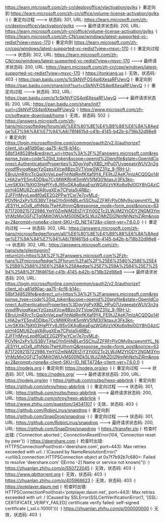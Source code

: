 https://learn.microsoft.com/zh-cn/deployoffice/vlactivation/gvlks (· 重定向到 https://learn.microsoft.com/zh-cn/office/volume-license-activation/gvlks ·)
(· 重定向过程 ---> 状态码: 301, URL: https://learn.microsoft.com/zh-cn/deployoffice/vlactivation/gvlks ---> 最终请求状态码: 200, URL: https://learn.microsoft.com/zh-cn/office/volume-license-activation/gvlks ·)
https://learn.microsoft.com/zh-CN/cpp/windows/latest-supported-vc-redist?view=msvc-170 (· 重定向到 https://learn.microsoft.com/zh-cn/cpp/windows/latest-supported-vc-redist?view=msvc-170 ·)
(· 重定向过程 ---> 状态码: 302, URL: https://learn.microsoft.com/zh-CN/cpp/windows/latest-supported-vc-redist?view=msvc-170 ---> 最终请求状态码: 200, URL: https://learn.microsoft.com/zh-cn/cpp/windows/latest-supported-vc-redist?view=msvc-170 ·)
https://tonkiang.us (· 无效，状态码: 403 ·)
https://pan.baidu.com/s/1cSkNVFOS4pi6XesaRFUwyQ (· 重定向到 https://pan.baidu.com/share/init?surl=cSkNVFOS4pi6XesaRFUwyQ ·)
(· 重定向过程 ---> 状态码: 302, URL: https://pan.baidu.com/s/1cSkNVFOS4pi6XesaRFUwyQ ---> 最终请求状态码: 200, URL: https://pan.baidu.com/share/init?surl=cSkNVFOS4pi6XesaRFUwyQ ·)
https://www.microsoft.com/zh-cn/software-download/home (· 无效，状态码: 502 ·)
https://answers.microsoft.com/zh-hans/microsoftedge/forum/all/%E6%80%8E%E4%B9%88%E6%8A%8Aedge%E7%9A%84%E7%94%A8/78f4615d-c41b-4145-b42b-b718b32d98e8 (· 重定向到 https://login.microsoftonline.com/common/oauth2/v2.0/authorize?client_id=a81d90ac-aa75-4cf8-b14c-58bf348528fe&redirect_uri=https%3A%2F%2Fanswers.microsoft.com&response_type=code%20id_token&scope=openid%20profile&state=OpenIdConnect.AuthenticationProperties%3DgyVgPvXBD_HPu07UvqeeatxWUV3n2gvvodfRyioqKeacYzGzesXVcw8Bzo3VTVow0WZ31jz_9-fRH-U-EBruUmRXrcTcQqjXnVeLpwFhhNdRmfKXaf9Y4_FE9tJZAeK7mlzACQDQo14lLHlA2wYE5m4DDIbp7CcMWKRlnK5mWV5fM301ktaxJr3Fk3kn-LmrSKXkj7bXt03HgPIYv8J95yGKAgBajaEgzWGAVzVKKo6q9sl0GY8hG4ziCoirH4GMU6ZcaVA8jugXEw7CPpIa5j4RBz-ZJFFHMyyLep8f0aEE2G2PPwYCxr7e7cyMLd-POVNn2xPv1US3BVTiHaOYn5HiNBLer5SChuZZFRFrPlvOMy9scpeymtYL_NiJESYH_pOxR_qfhNdo7fwHUIhnmQ&response_mode=form_post&nonce=638717209215722986.YmY0ZmNiM2EtZjY3Yi00ZTc2LWJjM2YtODY2NGM3YmVhMzMxOGFiZTg0MjItOWUyMS00NDk5LWJiZjMtZDI2NmNhNzhiZjRm&nopa=2&prompt=none&x-client-SKU=ID_NET472&x-client-ver=7.6.0.0 ·)
(· 重定向过程 ---> 状态码: 302, URL: https://answers.microsoft.com/zh-hans/microsoftedge/forum/all/%E6%80%8E%E4%B9%88%E6%8A%8Aedge%E7%9A%84%E7%94%A8/78f4615d-c41b-4145-b42b-b718b32d98e8 ---> 状态码: 302, URL: https://answers.microsoft.com/zh-hans/site/silentsignin?returnUrl=https%3A%2F%2Fanswers.microsoft.com%2Fzh-hans%2Fmicrosoftedge%2Fforum%2Fall%2F%25E6%2580%258E%25E4%25B9%2588%25E6%258A%258Aedge%25E7%259A%2584%25E7%2594%25A8%2F78f4615d-c41b-4145-b42b-b718b32d98e8 ---> 最终请求状态码: 200, URL: https://login.microsoftonline.com/common/oauth2/v2.0/authorize?client_id=a81d90ac-aa75-4cf8-b14c-58bf348528fe&redirect_uri=https%3A%2F%2Fanswers.microsoft.com&response_type=code%20id_token&scope=openid%20profile&state=OpenIdConnect.AuthenticationProperties%3DgyVgPvXBD_HPu07UvqeeatxWUV3n2gvvodfRyioqKeacYzGzesXVcw8Bzo3VTVow0WZ31jz_9-fRH-U-EBruUmRXrcTcQqjXnVeLpwFhhNdRmfKXaf9Y4_FE9tJZAeK7mlzACQDQo14lLHlA2wYE5m4DDIbp7CcMWKRlnK5mWV5fM301ktaxJr3Fk3kn-LmrSKXkj7bXt03HgPIYv8J95yGKAgBajaEgzWGAVzVKKo6q9sl0GY8hG4ziCoirH4GMU6ZcaVA8jugXEw7CPpIa5j4RBz-ZJFFHMyyLep8f0aEE2G2PPwYCxr7e7cyMLd-POVNn2xPv1US3BVTiHaOYn5HiNBLer5SChuZZFRFrPlvOMy9scpeymtYL_NiJESYH_pOxR_qfhNdo7fwHUIhnmQ&response_mode=form_post&nonce=638717209215722986.YmY0ZmNiM2EtZjY3Yi00ZTc2LWJjM2YtODY2NGM3YmVhMzMxOGFiZTg0MjItOWUyMS00NDk5LWJiZjMtZDI2NmNhNzhiZjRm&nopa=2&prompt=none&x-client-SKU=ID_NET472&x-client-ver=7.6.0.0 ·)
https://nodejs.org (· 重定向到 https://nodejs.org/en ·)
(· 重定向过程 ---> 状态码: 307, URL: https://nodejs.org/ ---> 最终请求状态码: 200, URL: https://nodejs.org/en ·)
https://github.com/rozbo/hexo-abbrlink (· 重定向到 https://github.com/ohroy/hexo-abbrlink ·)
(· 重定向过程 ---> 状态码: 301, URL: https://github.com/rozbo/hexo-abbrlink ---> 最终请求状态码: 200, URL: https://github.com/ohroy/hexo-abbrlink ·)
https://www.zhihu.com/question/34541107 (· 无效，状态码: 403 ·)
https://github.com/RobinLinus/snapdrop (· 重定向到 https://github.com/SnapDrop/snapdrop ·)
(· 重定向过程 ---> 状态码: 301, URL: https://github.com/RobinLinus/snapdrop ---> 最终请求状态码: 200, URL: https://github.com/SnapDrop/snapdrop ·)
https://transfer.zip (· 检查时出错: ('Connection aborted.', ConnectionResetError(104, 'Connection reset by peer')) ·)
https://deershare.com (· 检查时出错: HTTPSConnectionPool(host='deershare.com', port=443): Max retries exceeded with url: / (Caused by NameResolutionError("<urllib3.connection.HTTPSConnection object at 0x7f7b92b7c680>: Failed to resolve 'deershare.com' ([Errno -2] Name or service not known)")) ·)
https://zhuanlan.zhihu.com/p/550722045 (· 无效，状态码: 403 ·)
https://www.qbittorrent.org (· 无效，状态码: 403 ·)
https://zhuanlan.zhihu.com/p/405968623 (· 无效，状态码: 403 ·)
https://potplayer.daum.net (· 检查时出错: HTTPSConnectionPool(host='potplayer.daum.net', port=443): Max retries exceeded with url: / (Caused by SSLError(SSLCertVerificationError(1, '[SSL: CERTIFICATE_VERIFY_FAILED] certificate verify failed: self-signed certificate (_ssl.c:1000)'))) ·)
https://zhuanlan.zhihu.com/p/000000000 (· 无效，状态码: 403 ·)
